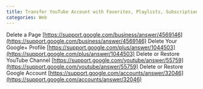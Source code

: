 ```yaml
---
title: Transfer YouTube Account with Favorites, Playlists, Subscriptions
categories: Web
---
```

Delete a Page [https://support.google.com/business/answer/4569146](https://support.google.com/business/answer/4569146)
Delete Your Google+ Profile [https://support.google.com/plus/answer/1044503](https://support.google.com/plus/answer/1044503)
Delete or Restore YouTube Channel [https://support.google.com/youtube/answer/55759](https://support.google.com/youtube/answer/55759)
Delete or Restore Google Account [https://support.google.com/accounts/answer/32046](https://support.google.com/accounts/answer/32046)
